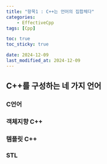 ```yaml
---
title: "항목1 : C++는 언어의 집합체다"
categories: 
    - EffectiveCpp
tags: [Cpp]

toc: true
toc_sticky: true

date: 2024-12-09
last_modified_at: 2024-12-09
---
```


## C++를 구성하는 네 가지 언어

### C언어


### 객체지향 C++


### 템플릿 C++

### STL